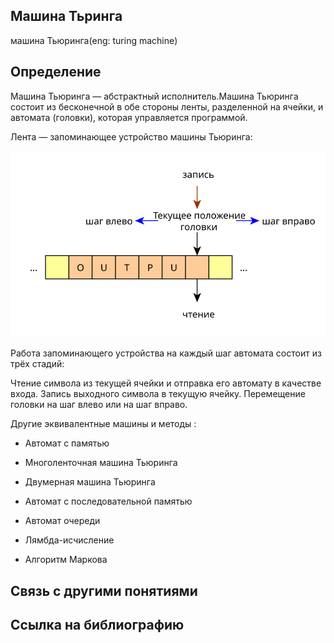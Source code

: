 ## Машина Тьринга
машина Тьюринга(eng: turing machine)
## Определение 
Машина Тьюринга — абстрактный исполнитель.Машина Тьюринга состоит из бесконечной в обе стороны ленты, разделенной на ячейки, и автомата (головки), которая управляется программой.

Лента — запоминающее устройство машины Тьюринга:

![tm_memory](https://github.com/vernikkkkkkkkkkkkkkkkkkk/concept_new/blob/main/images/tm_memory.svg)

Работа запоминающего устройства на каждый шаг автомата состоит из трёх стадий:

Чтение символа из текущей ячейки и отправка его автомату в качестве входа.
Запись выходного символа в текущую ячейку.
Перемещение головки на шаг влево или на шаг вправо.

Другие эквивалентные машины и методы :

-  Автомат с памятью

-  Многоленточная машина Тьюринга

-  Двумерная машина Тьюринга

-  Автомат с последовательной памятью

-  Автомат очереди

-  Лямбда-исчисление

-  Алгоритм Маркова




## Связь с другими понятиями

## Ссылка на библиографию
